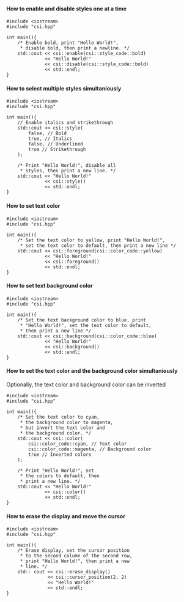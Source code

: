 #### How to enable and disable styles one at a time
```
#include <iostream>
#include "csi.hpp"

int main(){
	/* Enable bold, print "Hello World!",
	 * disable bold, then print a newline. */
	std::cout << csi::enable(csi::style_code::bold)
	          << "Hello World!"
	          << csi::disable(csi::style_code::bold)
	          << std::endl;
}
```

#### How to select multiple styles simultaniously
```
#include <iostream>
#include "csi.hpp"

int main(){
	// Enable italics and strikethrough
	std::cout << csi::style(
		false, // Bold
		true, // Italics
		false, // Underlined
		true // Strikethrough
	);

	/* Print "Hello World!", disable all
	 * styles, then print a new line. */
	std::cout << "Hello World!"
	          << csi::style()
	          << std::endl;
}
```

#### How to set text color
```
#include <iostream>
#include "csi.hpp"

int main(){
	/* Set the text color to yellow, print "Hello World!",
	 * set the text color to default, then print a new line */
	std::cout << csi::foreground(csi::color_code::yellow)
	          << "Hello World!"
	          << csi::foreground()
	          << std::endl;
}
```

#### How to set text background color
```
#include <iostream>
#include "csi.hpp"

int main(){
	/* Set the text background color to blue, print
	 * "Hello World!", set the text color to default,
	 * then print a new line */
	std::cout << csi::background(csi::color_code::blue)
	          << "Hello World!"
	          << csi::background()
	          << std::endl;
}
```

#### How to set the text color and the background color simultaniously
Optionally, the text color and background color can be inverted
```
#include <iostream>
#include "csi.hpp"

int main(){
	/* Set the text color to cyan,
	 * the background color to magenta,
	 * but invert the text color and
	 * the background color. */
	std::cout << csi::color(
		csi::color_code::cyan, // Text color
		csi::color_code::magenta, // Background color
		true // Inverted colors
	);

	/* Print "Hello World!", set
	 * the colors to default, then
	 * print a new line. */
	std::cout << "Hello World!"
	          << csi::color()
	          << std::endl;
}
```

#### How to erase the display and move the cursor
```
#include <iostream>
#include "csi.hpp"

int main(){
	/* Erase display, set the cursor position
	 * to the second column of the second row,
	 * print "Hello World!", then print a new
	 * line. */
	std:: cout << csi::erase_display()
	           << csi::cursor_position(2, 2)
	           << "Hello World!"
	           << std::endl;
}
```

